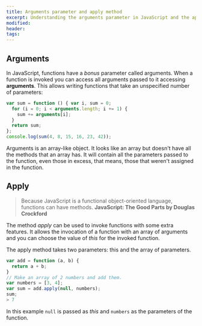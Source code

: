 ```yaml
---
title: Arguments parameter and apply method
excerpt: Understanding the arguments parameter in JavaScript and the apply method to add functionality to our code.
modified:
header:
tags:
---
```


Arguments
---------

In JavaScript, functions have a *bonus* parameter called arguments.
When a function is invoked you can access all arguments passed to it accessing **arguments**.
This allows writing functions that take an unspecified number of parameters:

``` javascript
var sum = function () { var i, sum = 0;
  for (i = 0; i < arguments.length; i += 1) {
    sum += arguments[i];
  }
  return sum;
};
console.log(sum(4, 8, 15, 16, 23, 42));
```

Arguments is an array-like object. It looks like an array but doesn't have all the methods that an array has. It will contain all the parameters passed to the function, even those in excess, that means, those that weren't assigned in the function.


Apply
-----

> Because JavaScript is a functional object-oriented language, functions can have methods. 
**JavaScript: The Good Parts by Douglas Crockford**


The method *apply* can be used to invoke functions with some extra features.
It allows the invocation of a function with an array of arguments and you can choose the value of *this* for the invoked function.

The apply method takes two parameters: this and the array of parameters.

``` javascript
var add = function (a, b) {
  return a + b;
}
// Make an array of 2 numbers and add them.
var numbers = [3, 4];
var sum = add.apply(null, numbers);
sum;
> 7
```
In this example  `null` is passed as *this* and `numbers` as the parameters of the function.